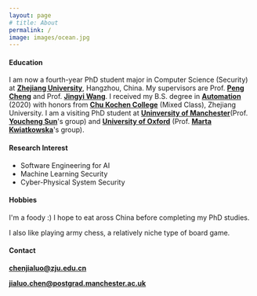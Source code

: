 ```yaml
---
layout: page
# title: About
permalink: /
image: images/ocean.jpg
---
```

#### Education

I am now a fourth-year PhD student major in Computer Science (Security) at **[Zhejiang University](https://www.zju.edu.cn/)**, Hangzhou, China. My supervisors are Prof. **[Peng Cheng](https://person.zju.edu.cn/en/cp#0)** and Prof. **[Jingyi Wang](https://wang-jingyi.github.io/)**. I received my B.S. degree in **[Automation](http://www.cse.zju.edu.cn/)** (2020) with honors from **[Chu Kochen College](http://ckc.zju.edu.cn/ckcen/wbout/list.htm)** (Mixed Class), Zhejiang University. 
I am a visiting PhD student at **[Uninversity of Manchester](https://www.manchester.ac.uk/)**(Prof. **[Youcheng Sun](https://research.manchester.ac.uk/en/persons/youcheng.sun)**'s group) and **[University of Oxford](https://www.ox.ac.uk/)** (Prof. **[Marta Kwiatkowska](https://www.cs.ox.ac.uk/people/marta.kwiatkowska/)**'s group). 


<!-- <img align="right" src="images/me2.jpeg" />  -->
<!-- <img style="float: right;" src="images/me2.jpeg">  -->

#### Research Interest

- Software Engineering for AI 
- Machine Learning Security 
- Cyber-Physical System Security 

#### Hobbies

I'm a foody :) I hope to eat aross China before completing my PhD studies.

I also like playing army chess, a relatively niche type of board game.

#### Contact
**[chenjialuo@zju.edu.cn](mailto:chenjialuo@zju.edu.cn)**

**[jialuo.chen@postgrad.manchester.ac.uk](mailto:jialuo.chen@postgrad.manchester.ac.uk)**

